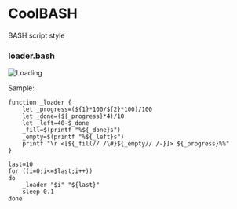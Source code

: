 # CoolBASH
BASH script style

### loader.bash
![Loading](https://raw.githubusercontent.com/panophan/BASHBOOK/master/loading-inline/loader-bash.gif)

Sample:
```
function _loader {
    let _progress=(${1}*100/${2}*100)/100
    let _done=(${_progress}*4)/10
    let _left=40-$_done
    _fill=$(printf "%${_done}s")
    _empty=$(printf "%${_left}s")
	printf "\r <[${_fill// /\#}${_empty// /-}]> ${_progress}%%"
}

last=10
for ((i=0;i<=$last;i++))
do
	_loader "$i" "${last}"
	sleep 0.1 
done
```
